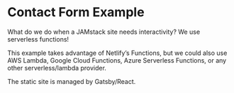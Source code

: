 # Contact Form Example

What do we do when a JAMstack site needs interactivity? We use serverless functions!

This example takes advantage of Netlify’s Functions, but we could also use AWS Lambda, Google Cloud Functions, Azure Serverless Functions, or any other serverless/lambda provider.

The static site is managed by Gatsby/React.